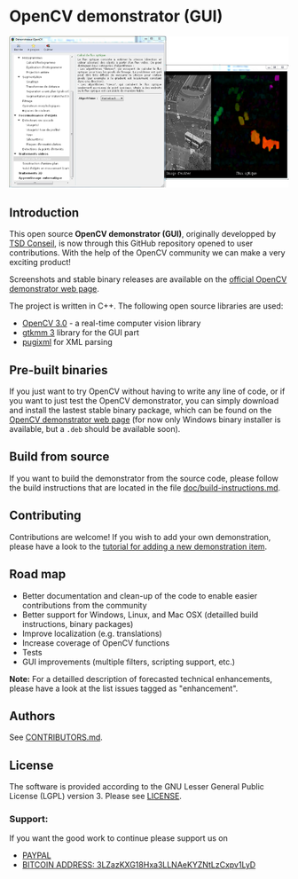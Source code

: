 # OpenCV demonstrator (GUI)

![OpenCV demonstrator (GUI)](screenshots/screenshot-opencv-demonstrator.png "OpenCV demonstrator (GUI)")


## Introduction

This open source **OpenCV demonstrator (GUI)**, originally developped by
[TSD Conseil](http://www.tsdconseil.fr), is now through this GitHub
repository opened to user contributions. With the help of the OpenCV
community we can make a very exciting product!

Screenshots and stable binary releases are available on the
[official OpenCV demonstrator web page](http://www.tsdconseil.fr/log/opencv/demo/index-en.html).

The project is written in C++. The following open source libraries are used:

- [OpenCV 3.0](http://opencv.org/) - a real-time computer vision library
- [gtkmm 3](http://www.gtkmm.org/en/) library for the GUI part
- [pugixml](http://pugixml.org/) for XML parsing


## Pre-built binaries

If you just want to try OpenCV without having to write any line of code, or if
you want to just test the OpenCV demonstrator, you can simply download and
install the lastest stable binary package, which can be found on the
[OpenCV demonstrator web page](http://www.tsdconseil.fr/log/opencv/demo/index-en.html)
(for now only Windows binary installer is available, but a `.deb` should be
available soon).


## Build from source

If you want to build the demonstrator from the source code, please follow the
build instructions that are located in the file
[doc/build-instructions.md](doc/build-instructions.md).


## Contributing

Contributions are welcome! If you wish to add your own demonstration, please
have a look to the
[tutorial for adding a new demonstration item](doc/tutorial-new-demo.md).


## Road map

- Better documentation and clean-up of the code to enable easier contributions from the community
- Better support for Windows, Linux, and Mac OSX (detailled build instructions, binary packages)
- Improve localization (e.g. translations)
- Increase coverage of OpenCV functions
- Tests
- GUI improvements (multiple filters, scripting support, etc.)

**Note:** For a detailled description of forecasted technical enhancements,
please have a look at the list issues tagged as "enhancement".

## Authors

See [CONTRIBUTORS.md](CONTRIBUTORS.md).


## License

The software is provided according to the GNU Lesser General Public License
(LGPL) version 3. Please see [LICENSE](LICENSE).

### Support:

If you want the good work to continue please support us on

* [PAYPAL](https://www.paypal.me/ishandutta2007)
* [BITCOIN ADDRESS: 3LZazKXG18Hxa3LLNAeKYZNtLzCxpv1LyD](https://www.coinbase.com/join/5a8e4a045b02c403bc3a9c0c)
